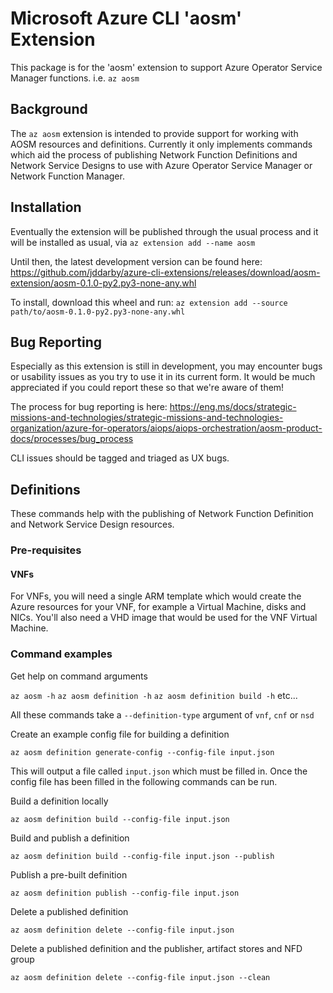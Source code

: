 # Microsoft Azure CLI 'aosm' Extension

This package is for the 'aosm' extension to support Azure Operator Service Manager 
functions.
i.e. `az aosm`

## Background

The `az aosm` extension is intended to provide support for working with AOSM
resources and definitions. Currently it only implements commands which aid the
process of publishing Network Function Definitions and Network Service Designs to
use with Azure Operator Service Manager or Network Function Manager.

## Installation

Eventually the extension will be published through the usual process and it will be
installed as usual, via `az extension add --name aosm`

Until then, the latest development version can be found here:
https://github.com/jddarby/azure-cli-extensions/releases/download/aosm-extension/aosm-0.1.0-py2.py3-none-any.whl

To install, download this wheel and run:
`az extension add --source path/to/aosm-0.1.0-py2.py3-none-any.whl`

## Bug Reporting

Especially as this extension is still in development, you may encounter bugs or
usability issues as you try to use it in its current form. It would be much
appreciated if you could report these so that we're aware of them!

The process for bug reporting is here:
https://eng.ms/docs/strategic-missions-and-technologies/strategic-missions-and-technologies-organization/azure-for-operators/aiops/aiops-orchestration/aosm-product-docs/processes/bug_process

CLI issues should be tagged and triaged as UX bugs.

## Definitions

These commands help with the publishing of Network Function Definition and Network
Service Design resources.

### Pre-requisites

#### VNFs

For VNFs, you will need a single ARM template which would create the Azure resources
for your VNF, for example a Virtual Machine, disks and NICs. You'll also need a VHD
image that would be used for the VNF Virtual Machine.

### Command examples

Get help on command arguments

`az aosm -h` 
`az aosm definition -h`
`az aosm definition build -h`
etc...

All these commands take a `--definition-type` argument of `vnf`, `cnf` or `nsd`

Create an example config file for building a definition

`az aosm definition generate-config --config-file input.json`

This will output a file called `input.json` which must be filled in. 
Once the config file has been filled in the following commands can be run.

Build a definition locally

`az aosm definition build --config-file input.json`

Build and publish a definition

`az aosm definition build --config-file input.json --publish`

Publish a pre-built definition

`az aosm definition publish --config-file input.json`

Delete a published definition

`az aosm definition delete --config-file input.json`

Delete a published definition and the publisher, artifact stores and NFD group

`az aosm definition delete --config-file input.json --clean`
